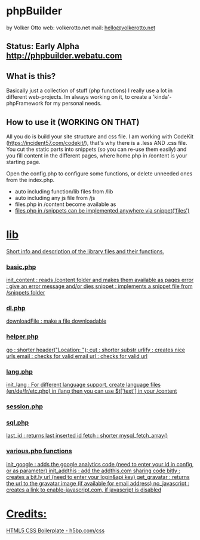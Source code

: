 # phpBuilder
by Volker Otto
web: volkerotto.net
mail: hello@volkerotto.net


## Status: Early Alpha http://phpbuilder.webatu.com


## What is this?
Basically just a collection of stuff (php functions) I really use a lot in different web-projects.
Im always working on it, to create a 'kinda'-phpFramework for my personal needs.


## How to use it (WORKING ON THAT)
All you do is build your site structure and css file. I am working with CodeKit (https://incident57.com/codekit/), that's why there is a .less AND .css file. You cut the static parts into snippets (so you can re-use them easily) and you fill content in the different pages, where home.php in /content is your starting page.

Open the config.php to configure some functions, or delete unneeded ones from the index.php.

- auto including function/lib files from /lib
- auto including any js file from /js
- files.php in /content become available as <a href="/file">
- files.php in /snippets can be implemented anywhere via snippet('files')


# lib
Short info and description of the library files and their functions.

### basic.php
init_content	: reads /content folder and makes them available as pages
error		: give an error message and/or dies
snippet		: implements a snippet file from /snippets folder
		
### dl.php
downloadFile	: make a file downloadable

### helper.php
go		: shorter header("Location: ");
cut		: shorter substr
urlify		: creates nice urls
email		: checks for valid email
url		: checks for valid url
	
### lang.php
init_lang	: For different language support, create language files (en/de/fr/etc.php) in /lang then you can use $t['text'] in your /content

### session.php

### sql.php
last_id		: returns last inserted id
fetch		: shorter mysql_fetch_array()

### various.php functions
init_google	: adds the google analytics code (need to enter your id in config, or as parameter)
init_addthis	: add the addthis.com sharing code
bitly		: creates a bit.ly url (need to enter your login&api key)
get_gravatar 	: returns the url to the gravatar image (if available for email address)
no_javascript	: creates a link to enable-javascript.com, if javascript is disabled


# Credits:
HTML5 CSS Boilerplate - h5bp.com/css
